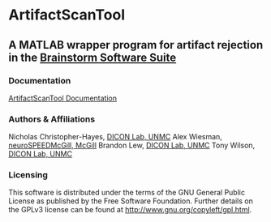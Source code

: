 # ArtifactScanTool
## A MATLAB wrapper program for artifact rejection in the [Brainstorm Software Suite](https://neuroimage.usc.edu/brainstorm/Introduction)

### Documentation
[ArtifactScanTool Documentation](https://brainstorm-artifactscantool.readthedocs.io/en/latest/)

### Authors & Affiliations
Nicholas Christopher-Hayes, [DICON Lab, UNMC](https://diconlab.org/)
Alex Wiesman, [neuroSPEEDMcGill, McGill](https://www.mcgill.ca/bic/research/neurospeed-neural-dynamics-brain-systems-baillet/people)
Brandon Lew, [DICON Lab, UNMC](https://diconlab.org/)
Tony Wilson, [DICON Lab, UNMC](https://diconlab.org/)

### Licensing
This software is distributed under the terms of the GNU General Public License as published by the Free Software Foundation. Further details on the GPLv3 license can be found at http://www.gnu.org/copyleft/gpl.html.
